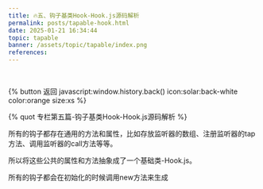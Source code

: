 ```yaml
---
title: 🔥五、钩子基类Hook-Hook.js源码解析
permalink: posts/tapable-hook.html
date: 2025-01-21 16:34:44
topic: tapable
banner: /assets/topic/tapable/index.png
references:
---
```


&nbsp;

{% button 返回 javascript:window.history.back() icon:solar:back-white color:orange size:xs %}

{% quot 专栏第五篇-钩子基类Hook-Hook.js源码解析 %}

所有的钩子都存在通用的方法和属性，比如存放监听器的数组、注册监听器的tap方法、调用监听器的call方法等等。

所以将这些公共的属性和方法抽象成了一个基础类-Hook.js。

所有的钩子都会在初始化的时候调用new方法来生成